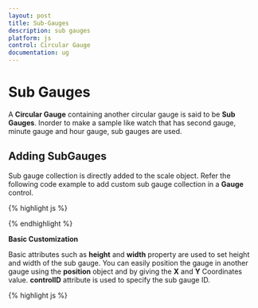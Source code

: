 ```yaml
---
layout: post
title: Sub-Gauges
description: sub gauges
platform: js
control: Circular Gauge
documentation: ug
---
```


# Sub Gauges

A **Circular Gauge** containing another circular gauge is said to be **Sub Gauges**. Inorder to make a sample like watch that has second gauge, minute gauge and hour gauge, sub gauges are used.

## Adding SubGauges

Sub gauge collection is directly added to the scale object. Refer the following code example to add custom sub gauge collection in a **Gauge** control.

{% highlight js %}



<div id="CircularGauge1"></div>

<script type="text/javascript">
$(function () {

//For circular gauge rendering
$("#CircularGauge1").ejCircularGauge({
scales: [{ showSubGauges: true
subGauges:[{
gaugeID: "Gauge1"
}]
}]
})
});
</script>


{% endhighlight %}

**Basic Customization**

Basic attributes such as **height** and **width** property are used to set height and width of the sub gauge. You can easily position the gauge in another gauge using the **position** object and by giving the **X** and **Y** Coordinates value. **controlID** attribute is used to specify the sub gauge ID.

{% highlight js %}


<div id=" SubGauge1"></div>
<div id="CircularGauge1"> </div>


<script type="text/javascript">

$(function () {
$("#SubGauge1").ejCircularGauge({
backgroundColor: "Blue",value:50, radius: 110,
scales: [{
radius: 110,
}]
});

$("#CircularGauge1").ejCircularGauge({
height: 500,value:50, width: 500,
scales: [{radius:190,
subGauges:[{
//For setting sub gauge control ID
**controlID: "SubGauge1",**
//For setting sub gauge height
**height:250,**
//For setting sub gauge width
**width: 250,**
//For setting sub gauge position
**position: { x: 150, y: 100 }**
}]
}]
});    });


{% endhighlight %}



Execute the above code to render the following output.

{% include image.html url="/js/CircularGauge/Sub-Gauges_images/Sub-Gauges_img1.png" Caption="Circular Gauge with sub gauge"%}

## Multiple SubGauges

You can set multiple sub gauges in a single **Circular Gauge** by adding an array of sub gauge objects. Refer the following code example for multiple sub gauges functionality.

{% highlight js %}


<div id="CircularGauge1"></div>
<div id=" SubGauge1"> </div>
<div id=" SubGauge2"> </div

$(function () {
$("#SubGauge1").ejCircularGauge({
backgroundColor: "#f5b43f",
scales: [{
radius: 150
}]
});
$("#SubGauge2").ejCircularGauge({
backgroundColor: "#f5b43f",
scales: [{
radius: 150
}]
});

$("#CircularGauge1").ejCircularGauge({
height: 500,
width: 500,
scales: [{
radius:250,
subGauges:[
//Sub gauge1
{
controlID: "SubGauge1",
height:200,
width: 200,
position: { x: 200, y: 150 }
},
//Sub gauge2
{
controlID: "SubGauge2",
height: 200,
width: 200,
position: { x: 50, y: 200 }
}]
}]
});    });



{% endhighlight %}



Execute the above code to render the following output.

{% include image.html url="/js/CircularGauge/Sub-Gauges_images/Sub-Gauges_img2.png" Caption="Circular Gauge with multiple sub gauges"%}

